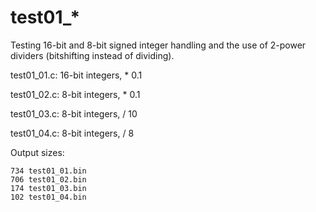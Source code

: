 
test01_*
========

Testing 16-bit and 8-bit signed integer handling and the use of 2-power dividers (bitshifting instead of dividing).

test01_01.c: 16-bit integers, * 0.1

test01_02.c: 8-bit integers, * 0.1

test01_03.c: 8-bit integers, / 10

test01_04.c: 8-bit integers, / 8

Output sizes:

```
734 test01_01.bin
706 test01_02.bin
174 test01_03.bin
102 test01_04.bin
```
